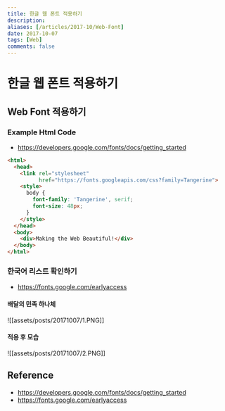 ```yaml
---
title: 한글 웹 폰트 적용하기
description: 
aliases: [/articles/2017-10/Web-Font]
date: 2017-10-07
tags: [Web]
comments: false
---
```

# 한글 웹 폰트 적용하기
## Web Font 적용하기
### Example Html Code
- <https://developers.google.com/fonts/docs/getting_started>

```html
<html>
  <head>
    <link rel="stylesheet"
          href="https://fonts.googleapis.com/css?family=Tangerine">
    <style>
      body {
        font-family: 'Tangerine', serif;
        font-size: 48px;
      }
    </style>
  </head>
  <body>
    <div>Making the Web Beautiful!</div>
  </body>
</html>
```

### 한국어 리스트 확인하기
- <https://fonts.google.com/earlyaccess>

#### 배달의 민족 하나체
![[assets/posts/20171007/1.PNG]]

#### 적용 후 모습
![[assets/posts/20171007/2.PNG]]

## Reference
- https://developers.google.com/fonts/docs/getting_started
- https://fonts.google.com/earlyaccess
